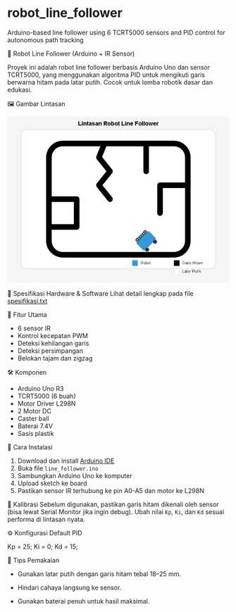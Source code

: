 # robot_line_follower
Arduino-based line follower using 6 TCRT5000 sensors and PID control for autonomous path tracking

🤖 Robot Line Follower (Arduino + IR Sensor)

Proyek ini adalah robot line follower berbasis Arduino Uno dan sensor TCRT5000, yang menggunakan algoritma PID untuk mengikuti garis berwarna hitam pada latar putih. Cocok untuk lomba robotik dasar dan edukasi.

🖼️ Gambar Lintasan























![alt text](https://github.com/cyberforge-sec/robot_line_follower/blob/main/robot%20line%20follower/Gambar%20Lintasan.png?raw=true)

🔧 Spesifikasi Hardware & Software
Lihat detail lengkap pada file [spesifikasi.txt](spesifikasi.txt)

🧠 Fitur Utama
- 6 sensor IR
- Kontrol kecepatan PWM
- Deteksi kehilangan garis
- Deteksi persimpangan
- Belokan tajam dan zigzag

🛠️ Komponen
- Arduino Uno R3
- TCRT5000 (6 buah)
- Motor Driver L298N
- 2 Motor DC
- Caster ball
- Baterai 7.4V
- Sasis plastik

🚀 Cara Instalasi
1. Download dan install [Arduino IDE](https://www.arduino.cc/en/software)
2. Buka file `line_follower.ino`
3. Sambungkan Arduino Uno ke komputer
4. Upload sketch ke board
5. Pastikan sensor IR terhubung ke pin A0-A5 dan motor ke L298N

📐 Kalibrasi
Sebelum digunakan, pastikan garis hitam dikenali oleh sensor (bisa lewat Serial Monitor jika ingin debug). Ubah nilai `Kp`, `Ki`, dan `Kd` sesuai performa di lintasan nyata.

⚙️ Konfigurasi Default PID

Kp = 25;
Ki = 0;
Kd = 15;

🧪 Tips Pemakaian
- Gunakan latar putih dengan garis hitam tebal 18–25 mm.

- Hindari cahaya langsung ke sensor.

- Gunakan baterai penuh untuk hasil maksimal.
